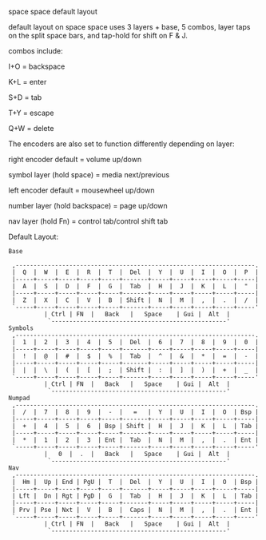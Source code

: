 space space default layout

default layout on space space uses 3 layers + base, 5 combos, layer taps on the split space bars, and tap-hold for shift on F & J.

combos include:

I+O = backspace

K+L = enter

S+D = tab

T+Y = escape

Q+W = delete


The encoders are also set to function differently depending on layer:

right encoder
default = volume up/down

symbol layer (hold space) = media next/previous

left encoder
default = mousewheel up/down

number layer (hold backspace) = page up/down

nav layer (hold Fn) = control tab/control shift tab

Default Layout:

```
Base

 ,-------------------------------------------------------------------.
 |  Q  |  W  |  E  |  R  |  T  |  Del  |  Y  |  U  |  I  |  O  |  P  |
 |-----+-----+-----+-----+-----+-------+-----+-----+-----+-----+-----|
 |  A  |  S  |  D  |  F  |  G  |  Tab  |  H  |  J  |  K  |  L  |  "  |
 |-----+-----+-----+-----+-----+-------+-----+-----+-----+-----+-----|
 |  Z  |  X  |  C  |  V  |  B  | Shift |  N  |  M  |  ,  |  .  |  /  |
 `-----+-----+-----+-----+-----+-------+-----+-----+-----+-----+-----'
          | Ctrl | FN  |   Back   |   Space    | Gui |  Alt  |
           `-------------------------------------------------'
Symbols
 ,-------------------------------------------------------------------.
 |  1  |  2  |  3  |  4  |  5  |  Del  |  6  |  7  |  8  |  9  |  0  |
 |-----+-----+-----+-----+-----+-------+-----+-----+-----+-----+-----|
 |  !  |  @  |  #  |  $  |  %  |  Tab  |  ^  |  &  |  *  |  =  |  -  |
 |-----+-----+-----+-----+-----+-------+-----+-----+-----+-----+-----|
 |  |  |  \  |  (  |  [  |  ;  | Shift |  :  |  ]  |  )  |  +  |  _  |
 `-----+-----+-----+-----+-----+-------+-----+-----+-----+-----+-----'
          | Ctrl | FN  |   Back   |   Space    | Gui |  Alt  |
           `-------------------------------------------------'
Numpad
 ,-------------------------------------------------------------------.
 |  /  |  7  |  8  |  9  |  -  |   =   |  Y  |  U  |  I  |  O  | Bsp |
 |-----+-----+-----+-----+-----+-------+-----+-----+-----+-----+-----|
 |  +  |  4  |  5  |  6  | Bsp | Shift |  H  |  J  |  K  |  L  | Tab |
 |-----+-----+-----+-----+-----+-------+-----+-----+-----+-----+-----|
 |  *  |  1  |  2  |  3  | Ent |  Tab  |  N  |  M  |  ,  |  .  | Ent |
 `-----+-----+-----+-----+-----+-------+-----+-----+-----+-----+-----'
          |   0  |  .  |   Back   |   Space    | Gui |  Alt  |
           `-------------------------------------------------'
Nav
 ,-------------------------------------------------------------------.
 |  Hm |  Up | End | PgU |  T  |  Del  |  Y  |  U  |  I  |  O  | Bsp |
 |-----+-----+-----+-----+-----+-------+-----+-----+-----+-----+-----|
 | Lft |  Dn | Rgt | PgD |  G  |  Tab  |  H  |  J  |  K  |  L  | Tab |
 |-----+-----+-----+-----+-----+-------+-----+-----+-----+-----+-----|
 | Prv | Pse | Nxt |  V  |  B  |  Caps |  N  |  M  |  ,  |  .  | Ent |
 `-----+-----+-----+-----+-----+-------+-----+-----+-----+-----+-----'
          | Ctrl | FN  |   Back   |   Space    | Gui |  Alt  |
           `-------------------------------------------------'
		   
